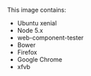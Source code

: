 This image contains:
* Ubuntu xenial
* Node 5.x
* web-component-tester
* Bower
* Firefox
* Google Chrome
* xfvb
